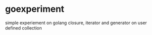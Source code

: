 # goexperiment
simple experiement on golang closure, iterator and generator on user defined collection
